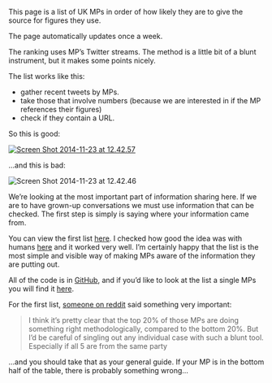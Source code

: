 This page is a list of UK MPs in order of how likely they are to give the source for figures they use.

The page automatically updates once a week.

The ranking uses MP’s Twitter streams. The method is a little bit of a blunt instrument, but it makes some points nicely.

The list works like this:

*   gather recent tweets by MPs.
*   take those that involve numbers (because we are interested in if the MP references their figures)
*   check if they contain a URL.

So this is good:

[![Screen Shot 2014-11-23 at 12.42.57](https://i0.wp.com/joereddington.com/wp-content/uploads/2014/11/Screen-Shot-2014-11-23-at-12.42.57.png?resize=544%2C473)](https://i0.wp.com/joereddington.com/wp-content/uploads/2014/11/Screen-Shot-2014-11-23-at-12.42.57.png)

…and this is bad:

![Screen Shot 2014-11-23 at 12.42.46](https://i1.wp.com/joereddington.com/wp-content/uploads/2014/11/Screen-Shot-2014-11-23-at-12.42.46.png?resize=540%2C283)

We’re looking at the most important part of information sharing here. If we are to have grown-up conversations we must use information that can be checked. The first step is simply is saying where your information came from.

You can view the first list [here](http://joereddington.com/4534/2014/11/24/the-list-of-uk-politicians-most-likely-to-be-making-up-facts./). I checked how good the idea was with humans [here](http://joereddington.com/5153/2015/04/28/does-your-mp-cite-their-sources-or-do-they-make-up-the-facts-find-out-here/) and it worked very well. I’m certainly happy that the list is the most simple and visible way of making MPs aware of the information they are putting out.

All of the code is in [GitHub](https://github.com/joereddington/whichmpscitesources), and if you’d like to look at the list a single MPs you will find it [here](http://joereddington.com/mps_always/full/).

For the first list, [someone on reddit](https://www.reddit.com/r/unitedkingdom/comments/34ht2x/how_likely_is_your_mp_to_cite_sources_ranking/cqux0mj) said something very important:

> I think it’s pretty clear that the top 20% of those MPs are doing something right methodologically, compared to the bottom 20%. But I’d be careful of singling out any individual case with such a blunt tool. Especially if all 5 are from the same party

…and you should take that as your general guide. If your MP is in the bottom half of the table, there is probably something wrong…
